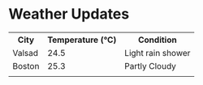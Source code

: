 # Weather Updates

<!-- WEATHER-UPDATE-START -->
<table><tr><th>City</th><th>Temperature (°C)</th><th>Condition</th></tr><tr><td>Valsad</td><td>24.5</td><td>Light rain shower</td></tr><tr><td>Boston</td><td>25.3</td><td>Partly Cloudy</td></tr><tr><td></td><td></td><td></td></tr></table>
<!-- WEATHER-UPDATE-END -->
